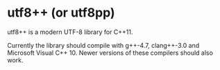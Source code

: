 utf8++ (or utf8pp)
==================

utf8++ is a modern UTF-8 library for C++11.

Currently the library should compile with g++-4.7, clang++-3.0 and Microsoft Visual C++ 10.
Newer versions of these compilers should also work.
